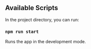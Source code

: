 ## Available Scripts

In the project directory, you can run:

### `npm run start`

Runs the app in the development mode.<br>
